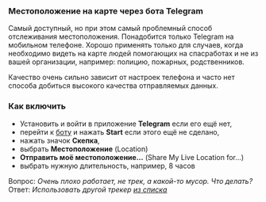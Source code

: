 ### Местоположение на карте через бота Telegram
Самый доступный, но при этом самый проблемный способ отслеживания местоположения. Понадобится только Telegram на мобильном телефоне. Хорошо применять только для случаев, когда необходимо видеть на карте людей помогающих на спасработах и не из вашей организации, например: полицию, пожарных, родственников.

Качество очень сильно зависит от настроек телефона и часто нет способа добиться высокого качества отправляемых данных.

### Как включить
- Установить и войти в приложение **Telegram** если его ещё нет,
- перейти к [боту](https://t.me/@extremum_sasbot) и нажать **Start** если этого ещё не сделано,
- нажать значок **Скепка**,
- выбрать **Местоположение** (Location)
- **Отправить моё местоположение...** (Share My Live Location for...)
- выбрать нужную длительность, например, 8 часов

Вопрос: *Очень плохо работает, не трек, а какой-то мусор. Что делать?*
Ответ: *Использовать другой трекер [из списка](/online-tracking-main.md)*